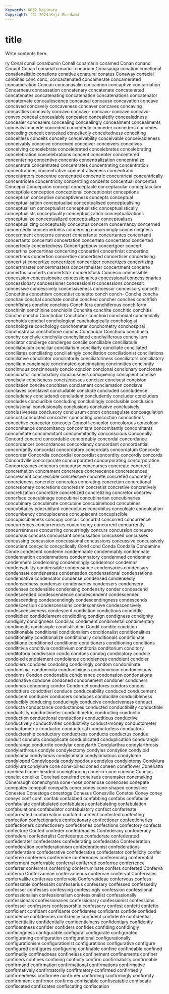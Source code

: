 ```yaml
---
Keywords: 6032 kojimura
Copyright: (C) 2024 Koji Murakami
---
```


# title

Write contents here.



ry Conal conal conalbumin
Conall conamarin conamed Conan conand Conant Conard conarial conario- conarium
Conasauga conation conational conationalistic conations conative conatural conatus Conaway conaxial
conbinas conc conc. concactenated concamerate concamerated concameration Concan concanavalin concannon
concaptive concarnation Concarneau concassation concatenary concatenate concatenated concatenates concatenating concatenation
concatenations concatenator concatervate concaulescence concausal concause concavation concave concaved concavely
concaveness concaver concaves concaving concavities concavity concavo concavo- concavo-concave concavo-convex
conceal concealable concealed concealedly concealedness concealer concealers concealing concealingly concealment
concealments conceals concede conceded concededly conceder conceders concedes conceding conceit
conceited conceitedly conceitedness conceiting conceitless conceits conceity conceivability conceivable conceivableness
conceivably conceive conceived conceiver conceivers conceives conceiving concelebrate concelebrated concelebrates
concelebrating concelebration concelebrations concent concenter concentered concentering concentive concento concentralization
concentralize concentrate concentrated concentrates concentrating concentration concentrations concentrative concentrativeness concentrator
concentrators concentre concentred concentric concentrical concentrically concentricate concentricity concentring concents
concentual concentus Concepci Concepcion concept conceptacle conceptacular conceptaculum conceptible conception
conceptional conceptionist conceptions conceptism conceptive conceptiveness concepts conceptual conceptualisation conceptualise
conceptualised conceptualising conceptualism conceptualist conceptualistic conceptualistically conceptualists conceptuality conceptualization conceptualizations
conceptualize conceptualized conceptualizer conceptualizes conceptualizing conceptually conceptus concern concernancy concerned
concernedly concernedness concerning concerningly concerningness concernment concerns concert concertante concertantes
concertanti concertanto concertati concertation concertato concertatos concerted concertedly concertedness Concertgebouw
concertgoer concerti concertina concertinas concerting concertini concertinist concertino concertinos concertion
concertise concertised concertiser concertising concertist concertize concertized concertizer concertizes concertizing
concertmaster concertmasters concertmeister concertment concerto concertos concerts concertstck concertstuck Concesio
concessible concession concessionaire concessionaires concessional concessionaries concessionary concessioner concessionist concessions
concessit concessive concessively concessiveness concessor concessory concetti Concettina concettism concettist
concetto conch conch- Concha concha conchae conchal conchate conche conched
concher conches conchfish conchfishes conchie conchies Conchifera conchiferous conchiform conchinin
conchinine conchiolin Conchita conchite conchitic conchitis Concho concho Conchobar Conchobor
conchoid conchoidal conchoidally conchoids conchol conchological conchologically conchologist conchologize conchology
conchometer conchometry conchospiral Conchostraca conchotome conchs Conchubar Conchucu conchuela conchy
conchyle conchylia conchyliated conchyliferous conchylium conciator concierge concierges concile conciliable
conciliabule conciliabulum conciliar conciliarism conciliarly conciliate conciliated conciliates conciliating conciliatingly
conciliation conciliationist conciliations conciliative conciliator conciliatorily conciliatoriness conciliators conciliatory concilium
concinnate concinnated concinnating concinnities concinnity concinnous concinnously concio concion concional
concionary concionate concionator concionatory conciousness concipiency concipient concise concisely conciseness
concisenesses conciser concisest concision concitation concite concitizen conclamant conclamation conclave
conclaves conclavist concludable conclude concluded concludence concludency concludendi concludent concludently
concluder concluders concludes concludible concluding concludingly conclusible conclusion conclusional conclusionally
conclusions conclusive conclusively conclusiveness conclusory conclusum concn concoagulate concoagulation concoct
concocted concocter concocting concoction concoctions concoctive concoctor concocts Concoff concolor
concolorous concolour concomitance concomitancy concomitant concomitantly concomitants concomitate concommitant concommitantly
conconscious Conconully Concord concord concordable concordably concordal concordance concordancer concordances
concordancy concordant concordantial concordantly concordat concordatory concordats concordatum Concorde concorder
Concordia concordial concordist concordity concordly concords Concordville concorporate concorporated concorporating
concorporation Concorrezanes concours concourse concourses concreate concredit concremation concrement concresce
concrescence concrescences concrescent concrescible concrescive concrete concreted concretely concreteness concreter
concretes concreting concretion concretional concretionary concretions concretism concretist concretive concretively
concretization concretize concretized concretizing concretor concrew concrfsce concubinage concubinal concubinarian
concubinaries concubinary concubinate concubine concubinehood concubines concubitancy concubitant concubitous concubitus
conculcate conculcation concumbency concupiscence concupiscent concupiscible concupiscibleness concupy concur concurbit
concurred concurrence concurrences concurrencies concurrency concurrent concurrently concurrentness concurring concurringly
concurs concursion concurso concursus concuss concussant concussation concussed concusses concussing
concussion concussional concussions concussive concussively concutient concyclic concyclically Cond cond
Conda Condalia Condamine Conde condecent condemn condemnable condemnably condemnate condemnation
condemnations condemnatory condemned condemner condemners condemning condemningly condemnor condemns condensability
condensable condensance condensaries condensary condensate condensates condensation condensational condensations condensative
condensator condense condensed condensedly condensedness condenser condenseries condensers condensery condenses
condensible condensing condensity conder condescend condescended condescendence condescendent condescender condescending
condescendingly condescendingness condescends condescension condescensions condescensive condescensively condescensiveness condescent condiction
condictious condiddle condiddled condiddlement condiddling condign condigness condignity condignly condignness
Condillac condiment condimental condimentary condiments condisciple condistillation Condit condite condition
conditionable conditional conditionalism conditionalist conditionalities conditionality conditionalize conditionally conditionals conditionate
conditione conditioned conditioner conditioners conditioning conditions condititivia conditivia conditivium conditoria
conditorium conditory conditotoria condivision condo condoes condog condolatory condole condoled
condolement condolence condolences condolent condoler condolers condoles condoling condolingly condom
condominate condominial condominiia condominiiums condominium condominiums condoms Condon condonable condonance
condonation condonations condonative condone condoned condonement condoner condoners condones condoning
condor Condorcet condores condors condos condottiere condottieri conduce conduceability conduced
conducement conducent conducer conducers conduces conducible conducibleness conducibly conducing conducingly
conducive conduciveness conduct conducta conductance conductances conducted conductibility conductible conductility
conductimeter conductimetric conducting conductio conduction conductional conductions conductitious conductive conductively
conductivities conductivity conduct-money conductometer conductometric conductor conductorial conductorless conductors conductorship
conductory conductress conducts conductus condue conduit conduits conduplicate conduplicated conduplication
condurangin condurango condurrite condylar condylarth Condylarthra condylarthrosis condylarthrous condyle condylectomy
condyles condylion condyloid condyloma condylomas condylomata condylomatous condylome condylopod Condylopoda
condylopodous condylos condylotomy Condylura condylura condylure cone cone-billed coned coneen
coneflower Conehatta conehead cone-headed coneighboring cone-in-cone coneine Conejos conelet conelike
Conelrad conelrad conelrads conemaker conemaking Conemaugh conenchyma cone-nose conenose conenoses
conepate conepates conepatl conepatls coner cones cone-shaped conessine Conestee Conestoga
conestoga Conesus Conesville Conetoe Coney coney coneys conf conf. confab
confabbed confabbing confabs confabular confabulate confabulated confabulates confabulating confabulation confabulations
confabulator confabulatory confact confarreate confarreated confarreation confated confect confected confecting
confection confectionaries confectionary confectioner confectioneries confectioners confectionery confectiones confections confectory
confects confecture Confed confeder confederacies Confederacy confederacy confederal confederalist Confederate
confederate confederated confederater confederates confederating confederatio Confederation confederation confederationism confederationist
confederations confederatism confederative confederatize confederator confelicity confer conferee conferees conference
conferences conferencing conferential conferment conferrable conferral conferred conferree conferrence conferrer
conferrers conferring conferruminate confers conferted Conferva conferva Confervaceae confervaceous confervae
conferval Confervales confervalike confervas confervoid Confervoideae confervous confess confessable confessant
confessarius confessary confessed confessedly confesser confesses confessing confessingly confession confessional
confessionalian confessionalism confessionalist confessionally confessionals confessionaries confessionary confessionist confessions confessor
confessors confessorship confessory confest confetti confetto conficient confidant confidante confidantes
confidants confide confided confidence confidences confidency confident confidente confidential confidentiality
confidentially confidentialness confidentiary confidently confidentness confider confiders confides confiding confidingly
confidingness configurable configural configurate configurated configurating configuration configurational configurationally configurationism
configurationist configurations configurative configure configured configures configuring confinable confine confineable
confined confinedly confinedness confineless confinement confinements confiner confiners confines confining
confinity confirm confirmability confirmable confirmand confirmation confirmational confirmations confirmative confirmatively
confirmatorily confirmatory confirmed confirmedly confirmedness confirmee confirmer confirming confirmingly confirmity
confirmment confirmor confirms confiscable confiscatable confiscate confiscated confiscates confiscating confiscation
